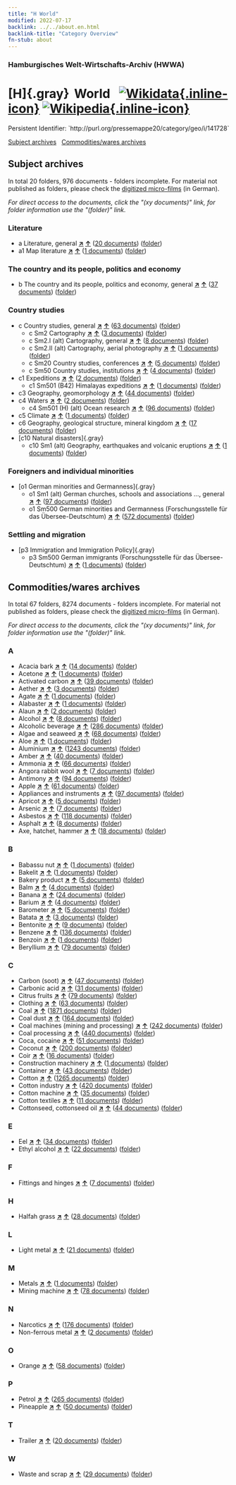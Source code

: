```yaml
---
title: "H World"
modified: 2022-07-17
backlink: ../../about.en.html
backlink-title: "Category Overview"
fn-stub: about
---
```


### Hamburgisches Welt-Wirtschafts-Archiv (HWWA)

# [H]{.gray}&#8201; World &#160; [![Wikidata](/images/Wikidata-logo.svg "Wikidata"){.inline-icon}](http://www.wikidata.org/entity/Q16502) [![Wikipedia](/images/Wikipedia-W.svg "Wikipedia"){.inline-icon}](https://en.wikipedia.org/wiki/World)

<div class="hint">Persistent Identifier: `http://purl.org/pressemappe20/category/geo/i/141728`</div>





[Subject archives](#subject-archives) &#160; [Commodities/wares archives](#commoditieswares-archives)




## Subject archives







In total 20 folders, 976 documents - folders incomplete.
For material not published as folders, please check the [digitized micro-films](/film/h1_sh.de.html) (in German).

_For direct access to the documents, click the "(xy documents)" link, for folder information use the "(folder)" link._



### Literature

- a Literature, general [**&nearr;**](../../../subject/i/142393/about.en.html "Literature, general (all over the world)") [**&uarr;**](../../../subject/about.en.html#a "Subject category system") (<a href="https://pm20.zbw.eu/iiifview/folder/sh/141728,142393" title="about: World : Literature, general" target="_blank">20 documents</a>) ([folder](../../../../folder/sh/1417xx/141728/1423xx/142393/about.en.html))
- a1 Map literature [**&nearr;**](../../../subject/i/144193/about.en.html "Map literature (all over the world)") [**&uarr;**](../../../subject/about.en.html#a1 "Subject category system") (<a href="https://pm20.zbw.eu/iiifview/folder/sh/141728,144193" title="about: World : Map literature" target="_blank">1 documents</a>) ([folder](../../../../folder/sh/1417xx/141728/1441xx/144193/about.en.html))

### The country and its people, politics and economy

- b The country and its people, politics and economy, general [**&nearr;**](../../../subject/i/144196/about.en.html "The country and its people, politics and economy, general (all over the world)") [**&uarr;**](../../../subject/about.en.html#b "Subject category system") (<a href="https://pm20.zbw.eu/iiifview/folder/sh/141728,144196" title="about: World : The country and its people, politics and economy, general" target="_blank">37 documents</a>) ([folder](../../../../folder/sh/1417xx/141728/1441xx/144196/about.en.html))

### Country studies

- c Country studies, general [**&nearr;**](../../../subject/i/144199/about.en.html "Country studies, general (all over the world)") [**&uarr;**](../../../subject/about.en.html#c "Subject category system") (<a href="https://pm20.zbw.eu/iiifview/folder/sh/141728,144199" title="about: World : Country studies, general" target="_blank">63 documents</a>) ([folder](../../../../folder/sh/1417xx/141728/1441xx/144199/about.en.html))
  - c Sm2 Cartography [**&nearr;**](../../../subject/i/144218/about.en.html "Cartography (all over the world)") [**&uarr;**](../../../subject/about.en.html#c_Sm2 "Subject category system") (<a href="https://pm20.zbw.eu/iiifview/folder/sh/141728,144218" title="about: World : Cartography" target="_blank">3 documents</a>) ([folder](../../../../folder/sh/1417xx/141728/1442xx/144218/about.en.html))
  - c Sm2.I (alt) Cartography, general [**&nearr;**](../../../subject/i/144219/about.en.html "Cartography, general (all over the world)") [**&uarr;**](../../../subject/about.en.html#c_Sm2.I_(alt) "Subject category system") (<a href="https://pm20.zbw.eu/iiifview/folder/sh/141728,144219" title="about: World : Cartography, general" target="_blank">8 documents</a>) ([folder](../../../../folder/sh/1417xx/141728/1442xx/144219/about.en.html))
  - c Sm2.II (alt) Cartography, aerial photography [**&nearr;**](../../../subject/i/144220/about.en.html "Cartography, aerial photography (all over the world)") [**&uarr;**](../../../subject/about.en.html#c_Sm2.II_(alt) "Subject category system") (<a href="https://pm20.zbw.eu/iiifview/folder/sh/141728,144220" title="about: World : Cartography, aerial photography" target="_blank">1 documents</a>) ([folder](../../../../folder/sh/1417xx/141728/1442xx/144220/about.en.html))
  - c Sm20 Country studies, conferences [**&nearr;**](../../../subject/i/182723/about.en.html "Country studies, conferences (all over the world)") [**&uarr;**](../../../subject/about.en.html#c_Sm20 "Subject category system") (<a href="https://pm20.zbw.eu/iiifview/folder/sh/141728,182723" title="about: World : Country studies, conferences" target="_blank">5 documents</a>) ([folder](../../../../folder/sh/1417xx/141728/1827xx/182723/about.en.html))
  - c Sm50 Country studies, institutions [**&nearr;**](../../../subject/i/182749/about.en.html "Country studies, institutions (all over the world)") [**&uarr;**](../../../subject/about.en.html#c_Sm50 "Subject category system") (<a href="https://pm20.zbw.eu/iiifview/folder/sh/141728,182749" title="about: World : Country studies, institutions" target="_blank">4 documents</a>) ([folder](../../../../folder/sh/1417xx/141728/1827xx/182749/about.en.html))
- c1 Expeditions [**&nearr;**](../../../subject/i/144200/about.en.html "Expeditions (all over the world)") [**&uarr;**](../../../subject/about.en.html#c1 "Subject category system") (<a href="https://pm20.zbw.eu/iiifview/folder/sh/141728,144200" title="about: World : Expeditions" target="_blank">2 documents</a>) ([folder](../../../../folder/sh/1417xx/141728/1442xx/144200/about.en.html))
  - c1 Sm501 (B42) Himalayas expeditions [**&nearr;**](../../../subject/i/144201/about.en.html "Himalayas expeditions (all over the world)") [**&uarr;**](../../../subject/about.en.html#c1_Sm501_(B42) "Subject category system") (<a href="https://pm20.zbw.eu/iiifview/folder/sh/141728,144201" title="about: World : Himalayas expeditions" target="_blank">1 documents</a>) ([folder](../../../../folder/sh/1417xx/141728/1442xx/144201/about.en.html))
- c3 Geography, geomorphology [**&nearr;**](../../../subject/i/144204/about.en.html "Geography, geomorphology (all over the world)") [**&uarr;**](../../../subject/about.en.html#c3 "Subject category system") (<a href="https://pm20.zbw.eu/iiifview/folder/sh/141728,144204" title="about: World : Geography, geomorphology" target="_blank">44 documents</a>) ([folder](../../../../folder/sh/1417xx/141728/1442xx/144204/about.en.html))
- c4 Waters [**&nearr;**](../../../subject/i/144205/about.en.html "Waters (all over the world)") [**&uarr;**](../../../subject/about.en.html#c4 "Subject category system") (<a href="https://pm20.zbw.eu/iiifview/folder/sh/141728,144205" title="about: World : Waters" target="_blank">2 documents</a>) ([folder](../../../../folder/sh/1417xx/141728/1442xx/144205/about.en.html))
  - c4 Sm501 (H) (alt) Ocean research [**&nearr;**](../../../subject/i/144208/about.en.html "Ocean research (all over the world)") [**&uarr;**](../../../subject/about.en.html#c4_Sm501_(H)_(alt) "Subject category system") (<a href="https://pm20.zbw.eu/iiifview/folder/sh/141728,144208" title="about: World : Ocean research" target="_blank">96 documents</a>) ([folder](../../../../folder/sh/1417xx/141728/1442xx/144208/about.en.html))
- c5 Climate [**&nearr;**](../../../subject/i/144209/about.en.html "Climate (all over the world)") [**&uarr;**](../../../subject/about.en.html#c5 "Subject category system") (<a href="https://pm20.zbw.eu/iiifview/folder/sh/141728,144209" title="about: World : Climate" target="_blank">1 documents</a>) ([folder](../../../../folder/sh/1417xx/141728/1442xx/144209/about.en.html))
- c6 Geography, geological structure, mineral kingdom [**&nearr;**](../../../subject/i/144210/about.en.html "Geography, geological structure, mineral kingdom (all over the world)") [**&uarr;**](../../../subject/about.en.html#c6 "Subject category system") (<a href="https://pm20.zbw.eu/iiifview/folder/sh/141728,144210" title="about: World : Geography, geological structure, mineral kingdom" target="_blank">17 documents</a>) ([folder](../../../../folder/sh/1417xx/141728/1442xx/144210/about.en.html))
- [c10 Natural disasters]{.gray}
  - c10 Sm1 (alt) Geography, earthquakes and volcanic eruptions [**&nearr;**](../../../subject/i/144216/about.en.html "Geography, earthquakes and volcanic eruptions (all over the world)") [**&uarr;**](../../../subject/about.en.html#c10_Sm1_(alt) "Subject category system") (<a href="https://pm20.zbw.eu/iiifview/folder/sh/141728,144216" title="about: World : Geography, earthquakes and volcanic eruptions" target="_blank">1 documents</a>) ([folder](../../../../folder/sh/1417xx/141728/1442xx/144216/about.en.html))

### Foreigners and individual minorities

- [o1 German minorities and Germanness]{.gray}
  - o1 Sm1 (alt) German churches, schools and associations ..., general [**&nearr;**](../../../subject/i/145910/about.en.html "German churches, schools and associations ..., general (all over the world)") [**&uarr;**](../../../subject/about.en.html#o1_Sm1_(alt) "Subject category system") (<a href="https://pm20.zbw.eu/iiifview/folder/sh/141728,145910" title="about: World : German churches, schools and associations ..., general" target="_blank">97 documents</a>) ([folder](../../../../folder/sh/1417xx/141728/1459xx/145910/about.en.html))
  - o1 Sm500 German minorities and Germanness (Forschungsstelle für das Übersee-Deutschtum) [**&nearr;**](../../../subject/i/145911/about.en.html "German minorities and Germanness (Forschungsstelle für das Übersee-Deutschtum) (all over the world)") [**&uarr;**](../../../subject/about.en.html#o1_Sm500 "Subject category system") (<a href="https://pm20.zbw.eu/iiifview/folder/sh/141728,145911" title="about: World : German minorities and Germanness (Forschungsstelle für das Übersee-Deutschtum)" target="_blank">572 documents</a>) ([folder](../../../../folder/sh/1417xx/141728/1459xx/145911/about.en.html))

### Settling and migration

- [p3 Immigration and Immigration Policy]{.gray}
  - p3 Sm500 German immigrants (Forschungsstelle für das Übersee-Deutschtum) [**&nearr;**](../../../subject/i/145921/about.en.html "German immigrants (Forschungsstelle für das Übersee-Deutschtum) (all over the world)") [**&uarr;**](../../../subject/about.en.html#p3_Sm500 "Subject category system") (<a href="https://pm20.zbw.eu/iiifview/folder/sh/141728,145921" title="about: World : German immigrants (Forschungsstelle für das Übersee-Deutschtum)" target="_blank">1 documents</a>) ([folder](../../../../folder/sh/1417xx/141728/1459xx/145921/about.en.html))







## Commodities/wares archives









In total 67 folders, 8274 documents - folders incomplete.
For material not published as folders, please check the [digitized micro-films](/film/h1_wa.de.html) (in German).

_For direct access to the documents, click the "(xy documents)" link, for folder information use the "(folder)" link._



### A

- Acacia bark [**&nearr;**](../../../ware/i/141950/about.en.html "Acacia bark (xXX all over the world)") [**&uarr;**](../../../ware/about.en.html#PLW06-Fp01 "Ware category system") (<a href="https://pm20.zbw.eu/iiifview/folder/wa/141950,141728" title="about: Acacia bark : World" target="_blank">14 documents</a>) ([folder](../../../../folder/wa/1419xx/141950/1417xx/141728/about.en.html))
- Acetone [**&nearr;**](../../../ware/i/142022/about.en.html "Acetone (xXX all over the world)") [**&uarr;**](../../../ware/about.en.html#PID13-Ko03 "Ware category system") (<a href="https://pm20.zbw.eu/iiifview/folder/wa/142022,141728" title="about: Acetone : World" target="_blank">1 documents</a>) ([folder](../../../../folder/wa/1420xx/142022/1417xx/141728/about.en.html))
- Activated carbon [**&nearr;**](../../../ware/i/141952/about.en.html "Activated carbon (xXX all over the world)") [**&uarr;**](../../../ware/about.en.html#PID13-Rm01 "Ware category system") (<a href="https://pm20.zbw.eu/iiifview/folder/wa/141952,141728" title="about: Activated carbon  : World" target="_blank">39 documents</a>) ([folder](../../../../folder/wa/1419xx/141952/1417xx/141728/about.en.html))
- Aether [**&nearr;**](../../../ware/i/141945/about.en.html "Aether (xXX all over the world)") [**&uarr;**](../../../ware/about.en.html#PID13-Ko01 "Ware category system") (<a href="https://pm20.zbw.eu/iiifview/folder/wa/141945,141728" title="about: Aether : World" target="_blank">3 documents</a>) ([folder](../../../../folder/wa/1419xx/141945/1417xx/141728/about.en.html))
- Agate [**&nearr;**](../../../ware/i/141944/about.en.html "Agate (xXX all over the world)") [**&uarr;**](../../../ware/about.en.html#PID23-Ed01 "Ware category system") (<a href="https://pm20.zbw.eu/iiifview/folder/wa/141944,141728" title="about: Agate : World" target="_blank">1 documents</a>) ([folder](../../../../folder/wa/1419xx/141944/1417xx/141728/about.en.html))
- Alabaster [**&nearr;**](../../../ware/i/141953/about.en.html "Alabaster (xXX all over the world)") [**&uarr;**](../../../ware/about.en.html#PID23-Gi01 "Ware category system") (<a href="https://pm20.zbw.eu/iiifview/folder/wa/141953,141728" title="about: Alabaster : World" target="_blank">1 documents</a>) ([folder](../../../../folder/wa/1419xx/141953/1417xx/141728/about.en.html))
- Alaun [**&nearr;**](../../../ware/i/141956/about.en.html "Alaun (xXX all over the world)") [**&uarr;**](../../../ware/about.en.html#PID13-Pm02 "Ware category system") (<a href="https://pm20.zbw.eu/iiifview/folder/wa/141956,141728" title="about: Alaun : World" target="_blank">2 documents</a>) ([folder](../../../../folder/wa/1419xx/141956/1417xx/141728/about.en.html))
- Alcohol [**&nearr;**](../../../ware/i/163481/about.en.html "Alcohol (xXX all over the world)") [**&uarr;**](../../../ware/about.en.html#PID13-Ko02 "Ware category system") (<a href="https://pm20.zbw.eu/iiifview/folder/wa/163481,141728" title="about: Alcohol : World" target="_blank">8 documents</a>) ([folder](../../../../folder/wa/1634xx/163481/1417xx/141728/about.en.html))
- Alcoholic beverage [**&nearr;**](../../../ware/i/141966/about.en.html "Alcoholic beverage (xXX all over the world)") [**&uarr;**](../../../ware/about.en.html#PID20.02-Sp "Ware category system") (<a href="https://pm20.zbw.eu/iiifview/folder/wa/141966,141728" title="about: Alcoholic beverage : World" target="_blank">286 documents</a>) ([folder](../../../../folder/wa/1419xx/141966/1417xx/141728/about.en.html))
- Algae and seaweed [**&nearr;**](../../../ware/i/141959/about.en.html "Algae and seaweed (xXX all over the world)") [**&uarr;**](../../../ware/about.en.html#PLW07-Mp01 "Ware category system") (<a href="https://pm20.zbw.eu/iiifview/folder/wa/141959,141728" title="about: Algae and seaweed : World" target="_blank">68 documents</a>) ([folder](../../../../folder/wa/1419xx/141959/1417xx/141728/about.en.html))
- Aloe [**&nearr;**](../../../ware/i/141967/about.en.html "Aloe (xXX all over the world)") [**&uarr;**](../../../ware/about.en.html#PLW04-Kr01 "Ware category system") (<a href="https://pm20.zbw.eu/iiifview/folder/wa/141967,141728" title="about: Aloe : World" target="_blank">1 documents</a>) ([folder](../../../../folder/wa/1419xx/141967/1417xx/141728/about.en.html))
- Aluminium [**&nearr;**](../../../ware/i/141969/about.en.html "Aluminium (xXX all over the world)") [**&uarr;**](../../../ware/about.en.html#PID07.01-Lm01 "Ware category system") (<a href="https://pm20.zbw.eu/iiifview/folder/wa/141969,141728" title="about: Aluminium : World" target="_blank">1243 documents</a>) ([folder](../../../../folder/wa/1419xx/141969/1417xx/141728/about.en.html))
- Amber [**&nearr;**](../../../ware/i/142111/about.en.html "Amber (xXX all over the world)") [**&uarr;**](../../../ware/about.en.html#PID04-Sc01 "Ware category system") (<a href="https://pm20.zbw.eu/iiifview/folder/wa/142111,141728" title="about: Amber : World" target="_blank">40 documents</a>) ([folder](../../../../folder/wa/1421xx/142111/1417xx/141728/about.en.html))
- Ammonia [**&nearr;**](../../../ware/i/165930/about.en.html "Ammonia (xXX all over the world)") [**&uarr;**](../../../ware/about.en.html#PID13-Du01 "Ware category system") (<a href="https://pm20.zbw.eu/iiifview/folder/wa/165930,141728" title="about: Ammonia : World" target="_blank">66 documents</a>) ([folder](../../../../folder/wa/1659xx/165930/1417xx/141728/about.en.html))
- Angora rabbit wool [**&nearr;**](../../../ware/i/141972/about.en.html "Angora rabbit wool (xXX all over the world)") [**&uarr;**](../../../ware/about.en.html#PLW05-Wo01 "Ware category system") (<a href="https://pm20.zbw.eu/iiifview/folder/wa/141972,141728" title="about: Angora rabbit wool : World" target="_blank">7 documents</a>) ([folder](../../../../folder/wa/1419xx/141972/1417xx/141728/about.en.html))
- Antimony [**&nearr;**](../../../ware/i/141977/about.en.html "Antimony (xXX all over the world)") [**&uarr;**](../../../ware/about.en.html#PID07.01-Hm01 "Ware category system") (<a href="https://pm20.zbw.eu/iiifview/folder/wa/141977,141728" title="about: Antimony : World" target="_blank">94 documents</a>) ([folder](../../../../folder/wa/1419xx/141977/1417xx/141728/about.en.html))
- Apple [**&nearr;**](../../../ware/i/141980/about.en.html "Apple (xXX all over the world)") [**&uarr;**](../../../ware/about.en.html#PLW04-Ob01 "Ware category system") (<a href="https://pm20.zbw.eu/iiifview/folder/wa/141980,141728" title="about: Apple : World" target="_blank">61 documents</a>) ([folder](../../../../folder/wa/1419xx/141980/1417xx/141728/about.en.html))
- Appliances and instruments [**&nearr;**](../../../ware/i/141985/about.en.html "Appliances and instruments (xXX all over the world)") [**&uarr;**](../../../ware/about.en.html#PID08-Ap "Ware category system") (<a href="https://pm20.zbw.eu/iiifview/folder/wa/141985,141728" title="about: Appliances and instruments : World" target="_blank">97 documents</a>) ([folder](../../../../folder/wa/1419xx/141985/1417xx/141728/about.en.html))
- Apricot [**&nearr;**](../../../ware/i/142001/about.en.html "Apricot (xXX all over the world)") [**&uarr;**](../../../ware/about.en.html#PLW04-Zs02 "Ware category system") (<a href="https://pm20.zbw.eu/iiifview/folder/wa/142001,141728" title="about: Apricot : World" target="_blank">5 documents</a>) ([folder](../../../../folder/wa/1420xx/142001/1417xx/141728/about.en.html))
- Arsenic [**&nearr;**](../../../ware/i/142006/about.en.html "Arsenic (xXX all over the world)") [**&uarr;**](../../../ware/about.en.html#PID07.01-Hm02 "Ware category system") (<a href="https://pm20.zbw.eu/iiifview/folder/wa/142006,141728" title="about: Arsenic : World" target="_blank">7 documents</a>) ([folder](../../../../folder/wa/1420xx/142006/1417xx/141728/about.en.html))
- Asbestos [**&nearr;**](../../../ware/i/142014/about.en.html "Asbestos (xXX all over the world)") [**&uarr;**](../../../ware/about.en.html#PID23-As "Ware category system") (<a href="https://pm20.zbw.eu/iiifview/folder/wa/142014,141728" title="about: Asbestos : World" target="_blank">118 documents</a>) ([folder](../../../../folder/wa/1420xx/142014/1417xx/141728/about.en.html))
- Asphalt [**&nearr;**](../../../ware/i/142016/about.en.html "Asphalt (xXX all over the world)") [**&uarr;**](../../../ware/about.en.html#PID22-Bd01 "Ware category system") (<a href="https://pm20.zbw.eu/iiifview/folder/wa/142016,141728" title="about: Asphalt : World" target="_blank">8 documents</a>) ([folder](../../../../folder/wa/1420xx/142016/1417xx/141728/about.en.html))
- Axe, hatchet, hammer [**&nearr;**](../../../ware/i/141947/about.en.html "Axe, hatchet, hammer (xXX all over the world)") [**&uarr;**](../../../ware/about.en.html#PID07.03-Wz01 "Ware category system") (<a href="https://pm20.zbw.eu/iiifview/folder/wa/141947,141728" title="about: Axe, hatchet, hammer : World" target="_blank">18 documents</a>) ([folder](../../../../folder/wa/1419xx/141947/1417xx/141728/about.en.html))

### B

- Babassu nut [**&nearr;**](../../../ware/i/142023/about.en.html "Babassu nut (xXX all over the world)") [**&uarr;**](../../../ware/about.en.html#PLW04-Nu01 "Ware category system") (<a href="https://pm20.zbw.eu/iiifview/folder/wa/142023,141728" title="about: Babassu nut : World" target="_blank">1 documents</a>) ([folder](../../../../folder/wa/1420xx/142023/1417xx/141728/about.en.html))
- Bakelit [**&nearr;**](../../../ware/i/142029/about.en.html "Bakelit (xXX all over the world)") [**&uarr;**](../../../ware/about.en.html#PID14-Ha01 "Ware category system") (<a href="https://pm20.zbw.eu/iiifview/folder/wa/142029,141728" title="about: Bakelit : World" target="_blank">1 documents</a>) ([folder](../../../../folder/wa/1420xx/142029/1417xx/141728/about.en.html))
- Bakery product [**&nearr;**](../../../ware/i/142026/about.en.html "Bakery product (xXX all over the world)") [**&uarr;**](../../../ware/about.en.html#PID20-Ba "Ware category system") (<a href="https://pm20.zbw.eu/iiifview/folder/wa/142026,141728" title="about: Bakery product : World" target="_blank">5 documents</a>) ([folder](../../../../folder/wa/1420xx/142026/1417xx/141728/about.en.html))
- Balm [**&nearr;**](../../../ware/i/142032/about.en.html "Balm (xXX all over the world)") [**&uarr;**](../../../ware/about.en.html#PLW06-Fp02 "Ware category system") (<a href="https://pm20.zbw.eu/iiifview/folder/wa/142032,141728" title="about: Balm : World" target="_blank">4 documents</a>) ([folder](../../../../folder/wa/1420xx/142032/1417xx/141728/about.en.html))
- Banana [**&nearr;**](../../../ware/i/142038/about.en.html "Banana (xXX all over the world)") [**&uarr;**](../../../ware/about.en.html#PLW04-Bn "Ware category system") (<a href="https://pm20.zbw.eu/iiifview/folder/wa/142038,141728" title="about: Banana : World" target="_blank">24 documents</a>) ([folder](../../../../folder/wa/1420xx/142038/1417xx/141728/about.en.html))
- Barium [**&nearr;**](../../../ware/i/142042/about.en.html "Barium (xXX all over the world)") [**&uarr;**](../../../ware/about.en.html#PID07.01-Lm02 "Ware category system") (<a href="https://pm20.zbw.eu/iiifview/folder/wa/142042,141728" title="about: Barium : World" target="_blank">4 documents</a>) ([folder](../../../../folder/wa/1420xx/142042/1417xx/141728/about.en.html))
- Barometer [**&nearr;**](../../../ware/i/142039/about.en.html "Barometer (xXX all over the world)") [**&uarr;**](../../../ware/about.en.html#PID08-Ap01 "Ware category system") (<a href="https://pm20.zbw.eu/iiifview/folder/wa/142039,141728" title="about: Barometer : World" target="_blank">5 documents</a>) ([folder](../../../../folder/wa/1420xx/142039/1417xx/141728/about.en.html))
- Batata [**&nearr;**](../../../ware/i/142049/about.en.html "Batata (xXX all over the world)") [**&uarr;**](../../../ware/about.en.html#PLW04-Kf02 "Ware category system") (<a href="https://pm20.zbw.eu/iiifview/folder/wa/142049,141728" title="about: Batata : World" target="_blank">3 documents</a>) ([folder](../../../../folder/wa/1420xx/142049/1417xx/141728/about.en.html))
- Bentonite [**&nearr;**](../../../ware/i/142107/about.en.html "Bentonite (xXX all over the world)") [**&uarr;**](../../../ware/about.en.html#PID13-Dr02 "Ware category system") (<a href="https://pm20.zbw.eu/iiifview/folder/wa/142107,141728" title="about: Bentonite : World" target="_blank">9 documents</a>) ([folder](../../../../folder/wa/1421xx/142107/1417xx/141728/about.en.html))
- Benzene [**&nearr;**](../../../ware/i/142110/about.en.html "Benzene (xXX all over the world)") [**&uarr;**](../../../ware/about.en.html#PID13-Ko04 "Ware category system") (<a href="https://pm20.zbw.eu/iiifview/folder/wa/142110,141728" title="about: Benzene : World" target="_blank">136 documents</a>) ([folder](../../../../folder/wa/1421xx/142110/1417xx/141728/about.en.html))
- Benzoin [**&nearr;**](../../../ware/i/142109/about.en.html "Benzoin (xXX all over the world)") [**&uarr;**](../../../ware/about.en.html#PLW06-Fp03 "Ware category system") (<a href="https://pm20.zbw.eu/iiifview/folder/wa/142109,141728" title="about: Benzoin : World" target="_blank">1 documents</a>) ([folder](../../../../folder/wa/1421xx/142109/1417xx/141728/about.en.html))
- Beryllium [**&nearr;**](../../../ware/i/142103/about.en.html "Beryllium (xXX all over the world)") [**&uarr;**](../../../ware/about.en.html#PID07.01-Lm03 "Ware category system") (<a href="https://pm20.zbw.eu/iiifview/folder/wa/142103,141728" title="about: Beryllium : World" target="_blank">79 documents</a>) ([folder](../../../../folder/wa/1421xx/142103/1417xx/141728/about.en.html))

### C

- Carbon (soot) [**&nearr;**](../../../ware/i/143123/about.en.html "Carbon (soot) (xXX all over the world)") [**&uarr;**](../../../ware/about.en.html#PRB02.01-Ru "Ware category system") (<a href="https://pm20.zbw.eu/iiifview/folder/wa/143123,141728" title="about: Carbon (soot) : World" target="_blank">47 documents</a>) ([folder](../../../../folder/wa/1431xx/143123/1417xx/141728/about.en.html))
- Carbonic acid [**&nearr;**](../../../ware/i/143122/about.en.html "Carbonic acid (xXX all over the world)") [**&uarr;**](../../../ware/about.en.html#PID13-Sc06 "Ware category system") (<a href="https://pm20.zbw.eu/iiifview/folder/wa/143122,141728" title="about: Carbonic acid : World" target="_blank">31 documents</a>) ([folder](../../../../folder/wa/1431xx/143122/1417xx/141728/about.en.html))
- Citrus fruits [**&nearr;**](../../../ware/i/141948/about.en.html "Citrus fruits (xXX all over the world)") [**&uarr;**](../../../ware/about.en.html#PLW04-Zs "Ware category system") (<a href="https://pm20.zbw.eu/iiifview/folder/wa/141948,141728" title="about: Citrus fruits : World" target="_blank">79 documents</a>) ([folder](../../../../folder/wa/1419xx/141948/1417xx/141728/about.en.html))
- Clothing [**&nearr;**](../../../ware/i/142106/about.en.html "Clothing (xXX all over the world)") [**&uarr;**](../../../ware/about.en.html#PID19-Bk "Ware category system") (<a href="https://pm20.zbw.eu/iiifview/folder/wa/142106,141728" title="about: Clothing : World" target="_blank">63 documents</a>) ([folder](../../../../folder/wa/1421xx/142106/1417xx/141728/about.en.html))
- Coal [**&nearr;**](../../../ware/i/143120/about.en.html "Coal (xXX all over the world)") [**&uarr;**](../../../ware/about.en.html#PRB02.01 "Ware category system") (<a href="https://pm20.zbw.eu/iiifview/folder/wa/143120,141728" title="about: Coal : World" target="_blank">1871 documents</a>) ([folder](../../../../folder/wa/1431xx/143120/1417xx/141728/about.en.html))
- Coal dust [**&nearr;**](../../../ware/i/218756/about.en.html "Coal dust (xXX all over the world)") [**&uarr;**](../../../ware/about.en.html#PRB02.01-St "Ware category system") (<a href="https://pm20.zbw.eu/iiifview/folder/wa/218756,141728" title="about: Coal dust : World" target="_blank">164 documents</a>) ([folder](../../../../folder/wa/2187xx/218756/1417xx/141728/about.en.html))
- Coal machines (mining and processing) [**&nearr;**](../../../ware/i/143121/about.en.html "Coal machines (mining and processing) (xXX all over the world)") [**&uarr;**](../../../ware/about.en.html#PID08-Bg02 "Ware category system") (<a href="https://pm20.zbw.eu/iiifview/folder/wa/143121,141728" title="about: Coal machines (mining and processing) : World" target="_blank">242 documents</a>) ([folder](../../../../folder/wa/1431xx/143121/1417xx/141728/about.en.html))
- Coal processing [**&nearr;**](../../../ware/i/218757/about.en.html "Coal processing (xXX all over the world)") [**&uarr;**](../../../ware/about.en.html#PRB02.01.01 "Ware category system") (<a href="https://pm20.zbw.eu/iiifview/folder/wa/218757,141728" title="about: Coal processing : World" target="_blank">440 documents</a>) ([folder](../../../../folder/wa/2187xx/218757/1417xx/141728/about.en.html))
- Coca, cocaine [**&nearr;**](../../../ware/i/143124/about.en.html "Coca, cocaine (xXX all over the world)") [**&uarr;**](../../../ware/about.en.html#PID04-Dr05 "Ware category system") (<a href="https://pm20.zbw.eu/iiifview/folder/wa/143124,141728" title="about: Coca, cocaine : World" target="_blank">51 documents</a>) ([folder](../../../../folder/wa/1431xx/143124/1417xx/141728/about.en.html))
- Coconut [**&nearr;**](../../../ware/i/143126/about.en.html "Coconut (xXX all over the world)") [**&uarr;**](../../../ware/about.en.html#PLW04-Nu05 "Ware category system") (<a href="https://pm20.zbw.eu/iiifview/folder/wa/143126,141728" title="about: Coconut : World" target="_blank">200 documents</a>) ([folder](../../../../folder/wa/1431xx/143126/1417xx/141728/about.en.html))
- Coir [**&nearr;**](../../../ware/i/143125/about.en.html "Coir (xXX all over the world)") [**&uarr;**](../../../ware/about.en.html#PID19-Nf11 "Ware category system") (<a href="https://pm20.zbw.eu/iiifview/folder/wa/143125,141728" title="about: Coir : World" target="_blank">16 documents</a>) ([folder](../../../../folder/wa/1431xx/143125/1417xx/141728/about.en.html))
- Construction machinery [**&nearr;**](../../../ware/i/142084/about.en.html "Construction machinery (xXX all over the world)") [**&uarr;**](../../../ware/about.en.html#PID08-Ba "Ware category system") (<a href="https://pm20.zbw.eu/iiifview/folder/wa/142084,141728" title="about: Construction machinery : World" target="_blank">1 documents</a>) ([folder](../../../../folder/wa/1420xx/142084/1417xx/141728/about.en.html))
- Container [**&nearr;**](../../../ware/i/142094/about.en.html "Container (xXX all over the world)") [**&uarr;**](../../../ware/about.en.html#PID07.03-Co "Ware category system") (<a href="https://pm20.zbw.eu/iiifview/folder/wa/142094,141728" title="about: Container : World" target="_blank">43 documents</a>) ([folder](../../../../folder/wa/1420xx/142094/1417xx/141728/about.en.html))
- Cotton [**&nearr;**](../../../ware/i/142089/about.en.html "Cotton (xXX all over the world)") [**&uarr;**](../../../ware/about.en.html#PLW04-Bw "Ware category system") (<a href="https://pm20.zbw.eu/iiifview/folder/wa/142089,141728" title="about: Cotton : World" target="_blank">1265 documents</a>) ([folder](../../../../folder/wa/1420xx/142089/1417xx/141728/about.en.html))
- Cotton industry [**&nearr;**](../../../ware/i/142091/about.en.html "Cotton industry (xXX all over the world)") [**&uarr;**](../../../ware/about.en.html#PID19-Bw01 "Ware category system") (<a href="https://pm20.zbw.eu/iiifview/folder/wa/142091,141728" title="about: Cotton industry : World" target="_blank">420 documents</a>) ([folder](../../../../folder/wa/1420xx/142091/1417xx/141728/about.en.html))
- Cotton machine [**&nearr;**](../../../ware/i/142092/about.en.html "Cotton machine (xXX all over the world)") [**&uarr;**](../../../ware/about.en.html#PID08-Ld02 "Ware category system") (<a href="https://pm20.zbw.eu/iiifview/folder/wa/142092,141728" title="about: Cotton machine : World" target="_blank">35 documents</a>) ([folder](../../../../folder/wa/1420xx/142092/1417xx/141728/about.en.html))
- Cotton textiles [**&nearr;**](../../../ware/i/154932/about.en.html "Cotton textiles (xXX all over the world)") [**&uarr;**](../../../ware/about.en.html#PID19-Bw02 "Ware category system") (<a href="https://pm20.zbw.eu/iiifview/folder/wa/154932,141728" title="about: Cotton textiles : World" target="_blank">11 documents</a>) ([folder](../../../../folder/wa/1549xx/154932/1417xx/141728/about.en.html))
- Cottonseed, cottonseed oil [**&nearr;**](../../../ware/i/142093/about.en.html "Cottonseed, cottonseed oil (xXX all over the world)") [**&uarr;**](../../../ware/about.en.html#PID20-Oe01 "Ware category system") (<a href="https://pm20.zbw.eu/iiifview/folder/wa/142093,141728" title="about: Cottonseed, cottonseed oil : World" target="_blank">44 documents</a>) ([folder](../../../../folder/wa/1420xx/142093/1417xx/141728/about.en.html))

### E

- Eel [**&nearr;**](../../../ware/i/141941/about.en.html "Eel (xXX all over the world)") [**&uarr;**](../../../ware/about.en.html#PLW07-Mt01 "Ware category system") (<a href="https://pm20.zbw.eu/iiifview/folder/wa/141941,141728" title="about: Eel : World" target="_blank">34 documents</a>) ([folder](../../../../folder/wa/1419xx/141941/1417xx/141728/about.en.html))
- Ethyl alcohol [**&nearr;**](../../../ware/i/141946/about.en.html "Ethyl alcohol (xXX all over the world)") [**&uarr;**](../../../ware/about.en.html#PID13.02-Ks01 "Ware category system") (<a href="https://pm20.zbw.eu/iiifview/folder/wa/141946,141728" title="about: Ethyl alcohol : World" target="_blank">22 documents</a>) ([folder](../../../../folder/wa/1419xx/141946/1417xx/141728/about.en.html))

### F

- Fittings and hinges [**&nearr;**](../../../ware/i/142113/about.en.html "Fittings and hinges (xXX all over the world)") [**&uarr;**](../../../ware/about.en.html#PID07.03-01 "Ware category system") (<a href="https://pm20.zbw.eu/iiifview/folder/wa/142113,141728" title="about: Fittings and hinges : World" target="_blank">7 documents</a>) ([folder](../../../../folder/wa/1421xx/142113/1417xx/141728/about.en.html))

### H

- Halfah grass [**&nearr;**](../../../ware/i/141957/about.en.html "Halfah grass (xXX all over the world)") [**&uarr;**](../../../ware/about.en.html#PID19-Nf018 "Ware category system") (<a href="https://pm20.zbw.eu/iiifview/folder/wa/141957,141728" title="about: Halfah grass : World" target="_blank">28 documents</a>) ([folder](../../../../folder/wa/1419xx/141957/1417xx/141728/about.en.html))

### L

- Light metal [**&nearr;**](../../../ware/i/143572/about.en.html "Light metal (xXX all over the world)") [**&uarr;**](../../../ware/about.en.html#PID07.01-Lm "Ware category system") (<a href="https://pm20.zbw.eu/iiifview/folder/wa/143572,141728" title="about: Light metal : World" target="_blank">21 documents</a>) ([folder](../../../../folder/wa/1435xx/143572/1417xx/141728/about.en.html))

### M

- Metals [**&nearr;**](../../../ware/i/148466/about.en.html "Metals (xXX all over the world)") [**&uarr;**](../../../ware/about.en.html#PID07 "Ware category system") (<a href="https://pm20.zbw.eu/iiifview/folder/wa/148466,141728" title="about: Metals : World" target="_blank">1 documents</a>) ([folder](../../../../folder/wa/1484xx/148466/1417xx/141728/about.en.html))
- Mining machine [**&nearr;**](../../../ware/i/142112/about.en.html "Mining machine (xXX all over the world)") [**&uarr;**](../../../ware/about.en.html#PID08-Bg "Ware category system") (<a href="https://pm20.zbw.eu/iiifview/folder/wa/142112,141728" title="about: Mining machine : World" target="_blank">78 documents</a>) ([folder](../../../../folder/wa/1421xx/142112/1417xx/141728/about.en.html))

### N

- Narcotics [**&nearr;**](../../../ware/i/142115/about.en.html "Narcotics (xXX all over the world)") [**&uarr;**](../../../ware/about.en.html#PID04-Dr "Ware category system") (<a href="https://pm20.zbw.eu/iiifview/folder/wa/142115,141728" title="about: Narcotics : World" target="_blank">176 documents</a>) ([folder](../../../../folder/wa/1421xx/142115/1417xx/141728/about.en.html))
- Non-ferrous metal [**&nearr;**](../../../ware/i/161442/about.en.html "Non-ferrous metal (xXX all over the world)") [**&uarr;**](../../../ware/about.en.html#PID07.01 "Ware category system") (<a href="https://pm20.zbw.eu/iiifview/folder/wa/161442,141728" title="about: Non-ferrous metal : World" target="_blank">2 documents</a>) ([folder](../../../../folder/wa/1614xx/161442/1417xx/141728/about.en.html))

### O

- Orange [**&nearr;**](../../../ware/i/141981/about.en.html "Orange (xXX all over the world)") [**&uarr;**](../../../ware/about.en.html#PLW04-Zs01 "Ware category system") (<a href="https://pm20.zbw.eu/iiifview/folder/wa/141981,141728" title="about: Orange : World" target="_blank">58 documents</a>) ([folder](../../../../folder/wa/1419xx/141981/1417xx/141728/about.en.html))

### P

- Petrol [**&nearr;**](../../../ware/i/142108/about.en.html "Petrol (xXX all over the world)") [**&uarr;**](../../../ware/about.en.html#PID13.02-Ks02 "Ware category system") (<a href="https://pm20.zbw.eu/iiifview/folder/wa/142108,141728" title="about: Petrol : World" target="_blank">265 documents</a>) ([folder](../../../../folder/wa/1421xx/142108/1417xx/141728/about.en.html))
- Pineapple [**&nearr;**](../../../ware/i/141970/about.en.html "Pineapple (xXX all over the world)") [**&uarr;**](../../../ware/about.en.html#PLW04-Tr01 "Ware category system") (<a href="https://pm20.zbw.eu/iiifview/folder/wa/141970,141728" title="about: Pineapple : World" target="_blank">50 documents</a>) ([folder](../../../../folder/wa/1419xx/141970/1417xx/141728/about.en.html))

### T

- Trailer [**&nearr;**](../../../ware/i/141974/about.en.html "Trailer (xXX all over the world)") [**&uarr;**](../../../ware/about.en.html#PID09.02-Kf "Ware category system") (<a href="https://pm20.zbw.eu/iiifview/folder/wa/141974,141728" title="about: Trailer : World" target="_blank">20 documents</a>) ([folder](../../../../folder/wa/1419xx/141974/1417xx/141728/about.en.html))

### W

- Waste and scrap [**&nearr;**](../../../ware/i/141942/about.en.html "Waste and scrap (xXX all over the world)") [**&uarr;**](../../../ware/about.en.html#PRB01-01 "Ware category system") (<a href="https://pm20.zbw.eu/iiifview/folder/wa/141942,141728" title="about: Waste and scrap : World" target="_blank">29 documents</a>) ([folder](../../../../folder/wa/1419xx/141942/1417xx/141728/about.en.html))




